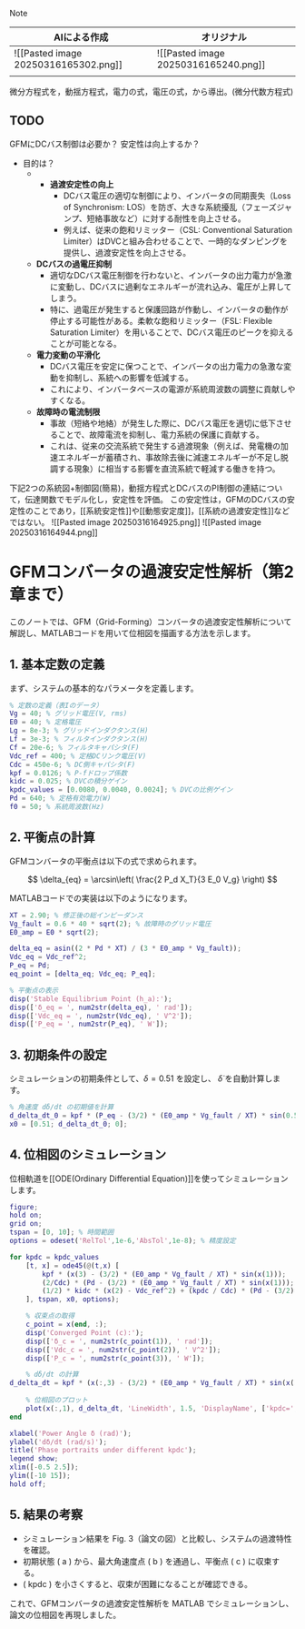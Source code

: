 
> [!note] 
> 
| AIによる作成                              | オリジナル                                |
| ------------------------------------ | ------------------------------------ |
| ![[Pasted image 20250316165302.png]] | ![[Pasted image 20250316165240.png]] |
|                                      |                                      |
微分方程式を，動揺方程式，電力の式，電圧の式，から導出。(微分代数方程式)




## TODO
GFMにDCバス制御は必要か？
安定性は向上するか？
- 目的は？
	- - **過渡安定性の向上**
	    - DCバス電圧の適切な制御により、インバータの同期喪失（Loss of Synchronism: LOS）を防ぎ、大きな系統擾乱（フェーズジャンプ、短絡事故など）に対する耐性を向上させる。
	    - 例えば、従来の飽和リミッター（CSL: Conventional Saturation Limiter）はDVCと組み合わせることで、一時的なダンピングを提供し、過渡安定性を向上させる。
	- **DCバスの過電圧抑制**
	    - 適切なDCバス電圧制御を行わないと、インバータの出力電力が急激に変動し、DCバスに過剰なエネルギーが流れ込み、電圧が上昇してしまう。
	    - 特に、過電圧が発生すると保護回路が作動し、インバータの動作が停止する可能性がある。柔軟な飽和リミッター（FSL: Flexible Saturation Limiter）を用いることで、DCバス電圧のピークを抑えることが可能となる。
	- **電力変動の平滑化**
	    - DCバス電圧を安定に保つことで、インバータの出力電力の急激な変動を抑制し、系統への影響を低減する。
	    - これにより、インバータベースの電源が系統周波数の調整に貢献しやすくなる。
	- **故障時の電流制限**
	    - 事故（短絡や地絡）が発生した際に、DCバス電圧を適切に低下させることで、故障電流を抑制し、電力系統の保護に貢献する。
	    - これは、従来の交流系統で発生する過渡現象（例えば、発電機の加速エネルギーが蓄積され、事故除去後に減速エネルギーが不足し脱調する現象）に相当する影響を直流系統で軽減する働きを持つ。

下記2つの系統図+制御図(簡易)，動揺方程式とDCバスのPI制御の連結について，伝達関数でモデル化し，安定性を評価。
この安定性は，GFMのDCバスの安定性のことであり，[[系統安定性]]や[[動態安定度]]，[[系統の過渡安定性]]などではない。
![[Pasted image 20250316164925.png]]
![[Pasted image 20250316164944.png]]
# GFMコンバータの過渡安定性解析（第2章まで）

このノートでは、GFM（Grid-Forming）コンバータの過渡安定性解析について解説し、MATLABコードを用いて位相図を描画する方法を示します。

## **1. 基本定数の定義**
まず、システムの基本的なパラメータを定義します。

```matlab
% 定数の定義（表Iのデータ）
Vg = 40; % グリッド電圧(V, rms)
E0 = 40; % 定格電圧
Lg = 8e-3; % グリッドインダクタンス(H)
Lf = 3e-3; % フィルタインダクタンス(H)
Cf = 20e-6; % フィルタキャパシタ(F)
Vdc_ref = 400; % 定格DCリンク電圧(V)
Cdc = 450e-6; % DC側キャパシタ(F)
kpf = 0.0126; % P-fドロップ係数
kidc = 0.025; % DVCの積分ゲイン
kpdc_values = [0.0080, 0.0040, 0.0024]; % DVCの比例ゲイン
Pd = 640; % 定格有効電力(W)
f0 = 50; % 系統周波数(Hz)
```

## **2. 平衡点の計算**
GFMコンバータの平衡点は以下の式で求められます。

$$
\delta_{eq} = \arcsin\left( \frac{2 P_d X_T}{3 E_0 V_g} \right)
$$

MATLABコードでの実装は以下のようになります。

```matlab
XT = 2.90; % 修正後の総インピーダンス
Vg_fault = 0.6 * 40 * sqrt(2); % 故障時のグリッド電圧
E0_amp = E0 * sqrt(2);

delta_eq = asin((2 * Pd * XT) / (3 * E0_amp * Vg_fault));
Vdc_eq = Vdc_ref^2;
P_eq = Pd;
eq_point = [delta_eq; Vdc_eq; P_eq];

% 平衡点の表示
disp('Stable Equilibrium Point (h_a):');
disp(['δ_eq = ', num2str(delta_eq), ' rad']);
disp(['Vdc_eq = ', num2str(Vdc_eq), ' V^2']);
disp(['P_eq = ', num2str(P_eq), ' W']);
```

## **3. 初期条件の設定**
シミュレーションの初期条件として、$\delta = 0.51$  を設定し、 $\dot{\delta}$  を自動計算します。

```matlab
% 角速度 dδ/dt の初期値を計算
d_delta_dt_0 = kpf * (P_eq - (3/2) * (E0_amp * Vg_fault / XT) * sin(0.51));
x0 = [0.51; d_delta_dt_0; 0];
```

## **4. 位相図のシミュレーション**
位相軌道を[[ODE(Ordinary Differential Equation)]]を使ってシミュレーションします。

```matlab
figure;
hold on;
grid on;
tspan = [0, 10]; % 時間範囲
options = odeset('RelTol',1e-6,'AbsTol',1e-8); % 精度設定

for kpdc = kpdc_values
    [t, x] = ode45(@(t,x) [
        kpf * (x(3) - (3/2) * (E0_amp * Vg_fault / XT) * sin(x(1)));
        (2/Cdc) * (Pd - (3/2) * (E0_amp * Vg_fault / XT) * sin(x(1)));
        (1/2) * kidc * (x(2) - Vdc_ref^2) + (kpdc / Cdc) * (Pd - (3/2) * (E0_amp * Vg_fault / XT) * sin(x(1)))
    ], tspan, x0, options);

    % 収束点の取得
    c_point = x(end, :);
    disp('Converged Point (c):');
    disp(['δ_c = ', num2str(c_point(1)), ' rad']);
    disp(['Vdc_c = ', num2str(c_point(2)), ' V^2']);
    disp(['P_c = ', num2str(c_point(3)), ' W']);

    % dδ/dt の計算
d_delta_dt = kpf * (x(:,3) - (3/2) * (E0_amp * Vg_fault / XT) * sin(x(:,1)));
    
    % 位相図のプロット
    plot(x(:,1), d_delta_dt, 'LineWidth', 1.5, 'DisplayName', ['kpdc=', num2str(kpdc)]);
end

xlabel('Power Angle δ (rad)');
ylabel('dδ/dt (rad/s)');
title('Phase portraits under different kpdc');
legend show;
xlim([-0.5 2.5]);
ylim([-10 15]);
hold off;
```

## **5. 結果の考察**
- シミュレーション結果を Fig. 3（論文の図）と比較し、システムの過渡特性を確認。
- 初期状態 \( a \) から、最大角速度点 \( b \) を通過し、平衡点 \( c \) に収束する。
- \( kpdc \) を小さくすると、収束が困難になることが確認できる。

これで、GFMコンバータの過渡安定性解析を MATLAB でシミュレーションし、論文の位相図を再現しました。
